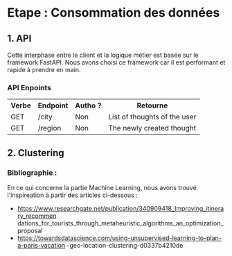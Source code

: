 # Etape : Consommation des données

## 1. API
Cette interphase entre le client et la logique métier est basée sur le framework FastAPI. Nous avons choisi ce framework car il est performant et rapide à prendre en main.

### API Enpoints

 <table>
  <tr>
    <th>Verbe</th>
    <th>Endpoint</th>
    <th>Autho ?</th>
    <th>Retourne</th>
  </tr>
  <tr>
    <td>GET</td>
    <td>/city</td>
    <td>Non</td>
    <td>List of thoughts of the user</td>
  </tr>
  <tr>
    <td>GET</td>
    <td>/region</td>
    <td>Non</td>
    <td>The newly created thought</td>
  </tr>
</table> 

## 2. Clustering

### Bibliographie :
En ce qui concerne la partie Machine Learning, nous avons trouvé l'inspireation à partir des articles ci-dessous :
* https://www.researchgate.net/publication/340909418_Improving_itinerary_recommen
dations_for_tourists_through_metaheuristic_algorithms_an_optimization_proposal
* https://towardsdatascience.com/using-unsupervised-learning-to-plan-a-paris-vacation
-geo-location-clustering-d0337b4210de